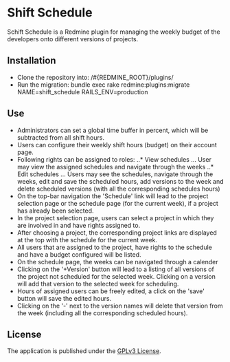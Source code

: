# Shift Schedule
Schift Schedule is a Redmine plugin for managing the weekly budget of the developers onto different versions of projects.

## Installation
- Clone the repository into: /#{REDMINE_ROOT}/plugins/
- Run the migration: bundle exec rake redmine:plugins:migrate NAME=shift_schedule RAILS_ENV=production

## Use
- Administrators can set a global time buffer in percent, which will be subtracted from all shift hours.
- Users can configure their weekly shift hours (budget) on their account page.
- Following rights can be assigned to roles:
..* View schedules
... User may view the assigned schedules and navigate through the weeks
..* Edit schedules
... Users may see the schedules, navigate through the weeks, edit and save the scheduled hours,
add versions to the week and delete scheduled versions (with all the corresponding schedules hours)
- On the top-bar navigation the 'Schedule' link will lead to the project selection page or the schedule page (for the current week),
if a project has already been selected.
- In the project selection page, users can select a project in which they are involved in and have rights assigned to.
- After choosing a project, the corresponding project links are displayed at the top with the schedule for the current week.
- All users that are assigned to the project, have rights to the schedule and have a budget configured will be listed.
- On the schedule page, the weeks can be navigated through a calender
- Clicking on the '+Version' button will lead to a listing of all versions of the project not scheduled for the selected week.
Clicking on a version will add that version to the selected week for scheduling.
- Hours of assigned users can be freely edited, a click on the 'save' button will save the edited hours.
- Clicking on the '-' next to the version names will delete that version from the week (including all the corresponding scheduled hours). 

## License
The application is published under the [GPLv3 License](https://www.gnu.org/licenses/gpl-3.0.html).
